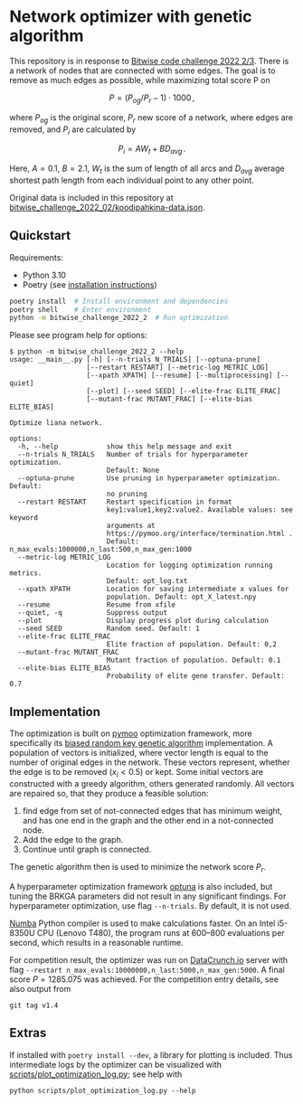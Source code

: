 # Network optimizer with genetic algorithm

This repository is in response to [Bitwise code challenge 2022 2/3](https://bitwise.fi/koodipahkina/).
There is a network of nodes that are connected with some edges.
The goal is to remove as much edges as possible, while maximizing total score P on

$$ P = (P_{og} / P_r - 1) \cdot 1000 \,,$$

where $P_{og}$ is the original score, $P_r$ new score of a network, where edges are removed, and $P_i$ are calculated by

$$ P_i = A W_t + B D_{avg} \, . $$

Here, $A=0.1$, $B=2.1$, $W_t$ is the sum of length of all arcs and $D_{avg}$ average shortest path length from each individual point to any other point.

Original data is included in this repository at [bitwise_challenge_2022_02/koodipahkina-data.json]().


## Quickstart

Requirements:
- Python 3.10
- Poetry (see [installation instructions][poetry-install])


```sh
poetry install  # Install environment and dependencies
poetry shell    # Enter environment
python -m bitwise_challenge_2022_2  # Run optimization
```

Please see program help for options:

```
$ python -m bitwise_challenge_2022_2 --help
usage: __main__.py [-h] [--n-trials N_TRIALS] [--optuna-prune]
                   [--restart RESTART] [--metric-log METRIC_LOG]
                   [--xpath XPATH] [--resume] [--multiprocessing] [--quiet]
                   [--plot] [--seed SEED] [--elite-frac ELITE_FRAC]
                   [--mutant-frac MUTANT_FRAC] [--elite-bias ELITE_BIAS]

Optimize liana network.

options:
  -h, --help            show this help message and exit
  --n-trials N_TRIALS   Number of trials for hyperparameter optimization.
                        Default: None
  --optuna-prune        Use pruning in hyperparameter optimization. Default:
                        no pruning
  --restart RESTART     Restart specification in format
                        key1:value1,key2:value2. Available values: see keyword
                        arguments at
                        https://pymoo.org/interface/termination.html .
                        Default: n_max_evals:1000000,n_last:500,n_max_gen:1000
  --metric-log METRIC_LOG
                        Location for logging optimization running metrics.
                        Default: opt_log.txt
  --xpath XPATH         Location for saving intermediate x values for
                        population. Default: opt_X_latest.npy
  --resume              Resume from xfile
  --quiet, -q           Suppress output
  --plot                Display progress plot during calculation
  --seed SEED           Random seed. Default: 1
  --elite-frac ELITE_FRAC
                        Elite fraction of population. Default: 0,2
  --mutant-frac MUTANT_FRAC
                        Mutant fraction of population. Default: 0.1
  --elite-bias ELITE_BIAS
                        Probability of elite gene transfer. Default: 0.7
```


## Implementation

The optimization is built on [pymoo] optimization framework, more specifically its [biased random key genetic algorithm][pymoo-brkga] implementation.
A population of vectors is initialized, where vector length is equal to the number of original edges in the network.
These vectors represent, whether the edge is to be removed ($x_i < 0.5$) or kept.
Some initial vectors are constructed with a greedy algorithm, others generated randomly.
All vectors are repaired so, that they produce a feasible solution:

1. find edge from set of not-connected edges that has minimum weight, and has one end in the graph and the other end in a not-connected node.
2. Add the edge to the graph.
3. Continue until graph is connected.

The genetic algorithm then is used to minimize the network score $P_r$.

A hyperparameter optimization framework [optuna] is also included, but tuning
the BRKGA parameters did not result in any significant findings.
For hyperparameter optimization, use flag `--n-trials`.
By default, it is not used.

[Numba][numba] Python compiler is used to make calculations faster.
On an Intel i5-8350U CPU (Lenovo T480), the program runs at 600&ndash;800 evaluations per second, which results in a reasonable runtime.

For competition result, the optimizer was run on [DataCrunch.io][datacrunch.io] server with flag `--restart n_max_evals:10000000,n_last:5000,n_max_gen:5000`.
A final score $P=1285.075$ was achieved.
For the competition entry details, see also output from

    git tag v1.4


## Extras

If installed with `poetry install --dev`, a library for plotting is included.
Thus intermediate logs by the optimizer can be visualized with [scripts/plot_optimization_log.py](); see help with

    python scripts/plot_optimization_log.py --help


[datacrunch.io]: https://datacrunch.io/
[numba]: https://numba.pydata.org/
[optuna]: https://optuna.org/
[poetry-install]: https://python-poetry.org/docs/#installation
[pymoo]: https://pymoo.org/
[pymoo-brkga]: https://pymoo.org/algorithms/soo/brkga.html